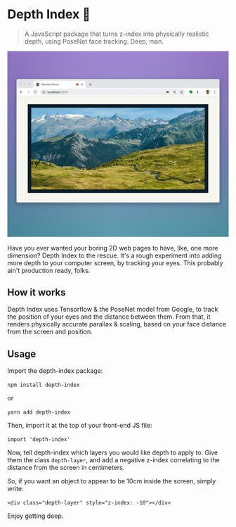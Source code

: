 # Depth Index 🐋

> A JavaScript package that turns z-index into physically realistic depth, using PoseNet face tracking. Deep, man.

<img src="example.gif" alt="Depth-Index rendering a deep mountain range image">

Have you ever wanted your boring 2D web pages to have, like, one more dimension? Depth Index to the rescue. It's a rough experiment into adding more depth to your computer screen, by tracking your eyes. This probably ain't production ready, folks.

## How it works

Depth Index uses Tensorflow & the PoseNet model from Google, to track the position of your eyes and the distance between them. From that, it renders physically accurate parallax & scaling, based on your face distance from the screen and position.

## Usage

Import the depth-index package:

`npm install depth-index`

or

`yarn add depth-index`

Then, import it at the top of your front-end JS file:

`import 'depth-index'`

Now, tell depth-index which layers you would like depth to apply to. Give them the class `depth-layer`, and add a negative z-index correlating to the distance from the screen in centimeters.

So, if you want an object to appear to be 10cm inside the screen, simply write:

`<div class="depth-layer" style="z-index: -10"></div>`

Enjoy getting deep.

